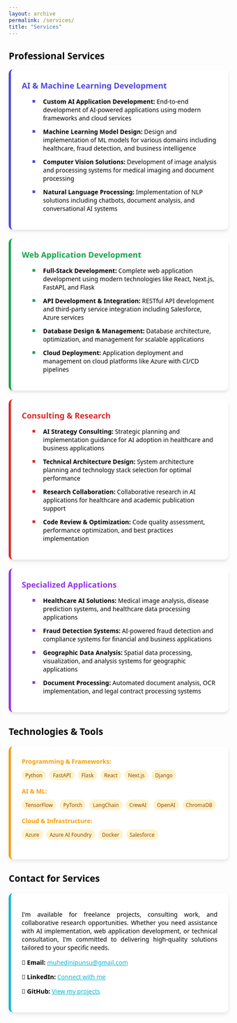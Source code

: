 ```yaml
---
layout: archive
permalink: /services/
title: "Services"
---
```


<span style="font-family: 'Segoe UI', sans-serif; color: black;">

## Professional Services

<div style="display: flex; flex-wrap: wrap; gap: 20px;">
  <div style="background-color: white; border-left: 5px solid #4f46e5; border-radius: 10px; padding: 25px; flex: 1 1 100%; max-width: 100%; box-shadow: 0 4px 6px rgba(0, 0, 0, 0.1);">
    <span style="color: #4f46e5; font-size: 1.3em; font-weight: bold;">AI & Machine Learning Development</span>
    <ul style="font-family: 'Segoe UI', sans-serif; color: black; margin-top: 15px;">
      <li style="margin-bottom: 12px; list-style-type: none; position: relative; padding-left: 25px;">
        <span style="position: absolute; left: 0; color: #4f46e5; font-size: 0.9em;">■</span>
        <b>Custom AI Application Development:</b> End-to-end development of AI-powered applications using modern frameworks and cloud services
      </li>
      <li style="margin-bottom: 12px; list-style-type: none; position: relative; padding-left: 25px;">
        <span style="position: absolute; left: 0; color: #4f46e5; font-size: 0.9em;">■</span>
        <b>Machine Learning Model Design:</b> Design and implementation of ML models for various domains including healthcare, fraud detection, and business intelligence
      </li>
      <li style="margin-bottom: 12px; list-style-type: none; position: relative; padding-left: 25px;">
        <span style="position: absolute; left: 0; color: #4f46e5; font-size: 0.9em;">■</span>
        <b>Computer Vision Solutions:</b> Development of image analysis and processing systems for medical imaging and document processing
      </li>
      <li style="margin-bottom: 12px; list-style-type: none; position: relative; padding-left: 25px;">
        <span style="position: absolute; left: 0; color: #4f46e5; font-size: 0.9em;">■</span>
        <b>Natural Language Processing:</b> Implementation of NLP solutions including chatbots, document analysis, and conversational AI systems
      </li>
    </ul>
  </div>

  <div style="background-color: white; border-left: 5px solid #16a34a; border-radius: 10px; padding: 25px; flex: 1 1 100%; max-width: 100%; box-shadow: 0 4px 6px rgba(0, 0, 0, 0.1);">
    <span style="color: #16a34a; font-size: 1.3em; font-weight: bold;">Web Application Development</span>
    <ul style="font-family: 'Segoe UI', sans-serif; color: black; margin-top: 15px;">
      <li style="margin-bottom: 12px; list-style-type: none; position: relative; padding-left: 25px;">
        <span style="position: absolute; left: 0; color: #16a34a; font-size: 0.9em;">■</span>
        <b>Full-Stack Development:</b> Complete web application development using modern technologies like React, Next.js, FastAPI, and Flask
      </li>
      <li style="margin-bottom: 12px; list-style-type: none; position: relative; padding-left: 25px;">
        <span style="position: absolute; left: 0; color: #16a34a; font-size: 0.9em;">■</span>
        <b>API Development & Integration:</b> RESTful API development and third-party service integration including Salesforce, Azure services
      </li>
      <li style="margin-bottom: 12px; list-style-type: none; position: relative; padding-left: 25px;">
        <span style="position: absolute; left: 0; color: #16a34a; font-size: 0.9em;">■</span>
        <b>Database Design & Management:</b> Database architecture, optimization, and management for scalable applications
      </li>
      <li style="margin-bottom: 12px; list-style-type: none; position: relative; padding-left: 25px;">
        <span style="position: absolute; left: 0; color: #16a34a; font-size: 0.9em;">■</span>
        <b>Cloud Deployment:</b> Application deployment and management on cloud platforms like Azure with CI/CD pipelines
      </li>
    </ul>
  </div>

  <div style="background-color: white; border-left: 5px solid #dc2626; border-radius: 10px; padding: 25px; flex: 1 1 100%; max-width: 100%; box-shadow: 0 4px 6px rgba(0, 0, 0, 0.1);">
    <span style="color: #dc2626; font-size: 1.3em; font-weight: bold;">Consulting & Research</span>
    <ul style="font-family: 'Segoe UI', sans-serif; color: black; margin-top: 15px;">
      <li style="margin-bottom: 12px; list-style-type: none; position: relative; padding-left: 25px;">
        <span style="position: absolute; left: 0; color: #dc2626; font-size: 0.9em;">■</span>
        <b>AI Strategy Consulting:</b> Strategic planning and implementation guidance for AI adoption in healthcare and business applications
      </li>
      <li style="margin-bottom: 12px; list-style-type: none; position: relative; padding-left: 25px;">
        <span style="position: absolute; left: 0; color: #dc2626; font-size: 0.9em;">■</span>
        <b>Technical Architecture Design:</b> System architecture planning and technology stack selection for optimal performance
      </li>
      <li style="margin-bottom: 12px; list-style-type: none; position: relative; padding-left: 25px;">
        <span style="position: absolute; left: 0; color: #dc2626; font-size: 0.9em;">■</span>
        <b>Research Collaboration:</b> Collaborative research in AI applications for healthcare and academic publication support
      </li>
      <li style="margin-bottom: 12px; list-style-type: none; position: relative; padding-left: 25px;">
        <span style="position: absolute; left: 0; color: #dc2626; font-size: 0.9em;">■</span>
        <b>Code Review & Optimization:</b> Code quality assessment, performance optimization, and best practices implementation
      </li>
    </ul>
  </div>

  <div style="background-color: white; border-left: 5px solid #9333ea; border-radius: 10px; padding: 25px; flex: 1 1 100%; max-width: 100%; box-shadow: 0 4px 6px rgba(0, 0, 0, 0.1);">
    <span style="color: #9333ea; font-size: 1.3em; font-weight: bold;">Specialized Applications</span>
    <ul style="font-family: 'Segoe UI', sans-serif; color: black; margin-top: 15px;">
      <li style="margin-bottom: 12px; list-style-type: none; position: relative; padding-left: 25px;">
        <span style="position: absolute; left: 0; color: #9333ea; font-size: 0.9em;">■</span>
        <b>Healthcare AI Solutions:</b> Medical image analysis, disease prediction systems, and healthcare data processing applications
      </li>
      <li style="margin-bottom: 12px; list-style-type: none; position: relative; padding-left: 25px;">
        <span style="position: absolute; left: 0; color: #9333ea; font-size: 0.9em;">■</span>
        <b>Fraud Detection Systems:</b> AI-powered fraud detection and compliance systems for financial and business applications
      </li>
      <li style="margin-bottom: 12px; list-style-type: none; position: relative; padding-left: 25px;">
        <span style="position: absolute; left: 0; color: #9333ea; font-size: 0.9em;">■</span>
        <b>Geographic Data Analysis:</b> Spatial data processing, visualization, and analysis systems for geographic applications
      </li>
      <li style="margin-bottom: 12px; list-style-type: none; position: relative; padding-left: 25px;">
        <span style="position: absolute; left: 0; color: #9333ea; font-size: 0.9em;">■</span>
        <b>Document Processing:</b> Automated document analysis, OCR implementation, and legal contract processing systems
      </li>
    </ul>
  </div>
</div>

## Technologies & Tools

<div style="background-color: white; border-left: 5px solid #f59e0b; border-radius: 10px; padding: 25px; margin-top: 20px; box-shadow: 0 4px 8px rgba(0, 0, 0, 0.1);">
  <div style="display: flex; flex-wrap: wrap; gap: 15px; margin-bottom: 20px;">
    <div style="flex: 1; min-width: 250px;">
      <h4 style="color: #f59e0b; margin: 0 0 10px 0;">Programming & Frameworks:</h4>
      <div style="display: flex; flex-wrap: wrap; gap: 8px;">
        <span style="background-color: #fef3c7; color: #92400e; padding: 4px 8px; border-radius: 12px; font-size: 0.85em;">Python</span>
        <span style="background-color: #fef3c7; color: #92400e; padding: 4px 8px; border-radius: 12px; font-size: 0.85em;">FastAPI</span>
        <span style="background-color: #fef3c7; color: #92400e; padding: 4px 8px; border-radius: 12px; font-size: 0.85em;">Flask</span>
        <span style="background-color: #fef3c7; color: #92400e; padding: 4px 8px; border-radius: 12px; font-size: 0.85em;">React</span>
        <span style="background-color: #fef3c7; color: #92400e; padding: 4px 8px; border-radius: 12px; font-size: 0.85em;">Next.js</span>
        <span style="background-color: #fef3c7; color: #92400e; padding: 4px 8px; border-radius: 12px; font-size: 0.85em;">Django</span>
      </div>
    </div>
    <div style="flex: 1; min-width: 250px;">
      <h4 style="color: #f59e0b; margin: 0 0 10px 0;">AI & ML:</h4>
      <div style="display: flex; flex-wrap: wrap; gap: 8px;">
        <span style="background-color: #fef3c7; color: #92400e; padding: 4px 8px; border-radius: 12px; font-size: 0.85em;">TensorFlow</span>
        <span style="background-color: #fef3c7; color: #92400e; padding: 4px 8px; border-radius: 12px; font-size: 0.85em;">PyTorch</span>
        <span style="background-color: #fef3c7; color: #92400e; padding: 4px 8px; border-radius: 12px; font-size: 0.85em;">LangChain</span>
        <span style="background-color: #fef3c7; color: #92400e; padding: 4px 8px; border-radius: 12px; font-size: 0.85em;">CrewAI</span>
        <span style="background-color: #fef3c7; color: #92400e; padding: 4px 8px; border-radius: 12px; font-size: 0.85em;">OpenAI</span>
        <span style="background-color: #fef3c7; color: #92400e; padding: 4px 8px; border-radius: 12px; font-size: 0.85em;">ChromaDB</span>
      </div>
    </div>
    <div style="flex: 1; min-width: 250px;">
      <h4 style="color: #f59e0b; margin: 0 0 10px 0;">Cloud & Infrastructure:</h4>
      <div style="display: flex; flex-wrap: wrap; gap: 8px;">
        <span style="background-color: #fef3c7; color: #92400e; padding: 4px 8px; border-radius: 12px; font-size: 0.85em;">Azure</span>
        <span style="background-color: #fef3c7; color: #92400e; padding: 4px 8px; border-radius: 12px; font-size: 0.85em;">Azure AI Foundry</span>
        <span style="background-color: #fef3c7; color: #92400e; padding: 4px 8px; border-radius: 12px; font-size: 0.85em;">Docker</span>
        <span style="background-color: #fef3c7; color: #92400e; padding: 4px 8px; border-radius: 12px; font-size: 0.85em;">Salesforce</span>
      </div>
    </div>
  </div>
</div>

## Contact for Services

<div style="background-color: white; border-left: 5px solid #06b6d4; border-radius: 10px; padding: 25px; margin-top: 20px; box-shadow: 0 4px 8px rgba(0, 0, 0, 0.1);">
  <p style="text-align: justify; color: black; font-family: 'Segoe UI', serif;">
    I'm available for freelance projects, consulting work, and collaborative research opportunities. Whether you need assistance with AI implementation, web application development, or technical consultation, I'm committed to delivering high-quality solutions tailored to your specific needs.
  </p>
  <div style="margin-top: 15px;">
    <p><strong>📧 Email:</strong> <a href="mailto:muhedinipunsu@gmail.com" style="color: #06b6d4;">muhedinipunsu@gmail.com</a></p>
    <p><strong>💼 LinkedIn:</strong> <a href="https://www.linkedin.com/in/notmeher4459/" style="color: #06b6d4;" target="_blank">Connect with me</a></p>
    <p><strong>🐙 GitHub:</strong> <a href="https://github.com/Notmeher" style="color: #06b6d4;" target="_blank">View my projects</a></p>
  </div>
</div>

</span>